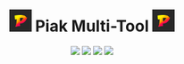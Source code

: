 <h1 align="center"><img src="Img/icondev.png" width="40px"> Piak Multi-Tool <img src="Img/icondev.png" width="40px"></h1> 
<p align="center">
  <img src="https://img.shields.io/github/v/release/PiakCorp/PiakMultiTools?label=Version&color=a80505">
  <img src="https://img.shields.io/github/stars/PiakCorp/PiakMultiToolss?style=flat&label=Stars&color=a80505">
  <img src="https://img.shields.io/github/repo-size/PiakCorp/PiakMultiTools?label=Size&color=a80505">
  <img src="https://img.shields.io/github/languages/top/PiakCorp/PiakMultiTools?color=a80505">

</p>
